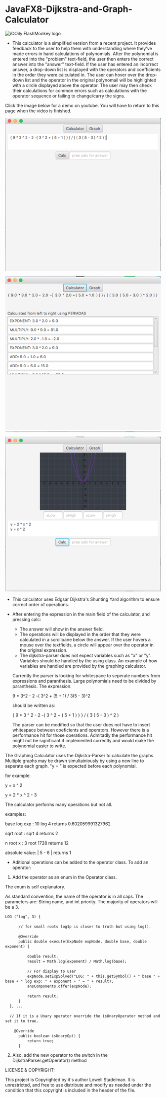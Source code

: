 # JavaFX8-Dijkstra-and-Graph-Calculator

![iOOily FlashMonkey logo](./flashmonkey_logo.png)

- This calculator is a simplified version from a recent project. It provides feedback to the user to help them with understanding where they've made errors in hand calculations of polynomials. After the polynomial is entered into the "problem" text-field, the user then enters the correct answer into the "answer" text-field. If the user has entered an incorrect answer, a drop-down list is displayed with the operators and coefficients in the order they were calculated in. The user can hover over the drop-down list and the operator in the original polynomail will be highlighted with a circle displayed above the operator. The user may then check their calculations for common errors such as calculations with the operator sequence or failing to change/carry the signs.  

Click the image below for a demo on youtube. You will have to return to this page when the video is finished.

[![Demo Video](./calculator_unsolved.png)](https://youtu.be/mw4iMDV1vAs) 

![Picture](./calculator_solved.png)

![Picture](./graph_calculator.png)


- This calculator uses Edgsar Dijkstra's Shunting Yard algorithm to ensure correct 
order of operations. 
- After entering the expression in the main field of the calculator, and pressing calc: 
  - The answer will show in the answer field.
  - The operations will be displayed in the order that they were calculated in a scrollpane below the answer. If the user
  hovers a mouse over the textfields, a circle will appear over the operator in the original expression. 
  - The dijkstra-parser does not expect variables such as "x" or "y". Variables should be handled by the using class. An
  example of how variables are handled are provided by the graphing calculator.
  
  Currently the parser is looking for whitespace to seperate numbers from expressions and paranthesis. Large polynomials need
  to be divided by paranthesis. The expression:
  
  9 * 3^2 - 2 -( 3^2 + (5 + 1) / 3(5 - 3)^2
  
  should be written as: 
  
  { 9 * 3 ^ 2 - 2 -{ 3 ^ 2 + ( 5 + 1 ) } } / ( 3 ( 5 - 3 ) ^ 2 )
  
  The parser can be modified so that the user does not have to insert whitespace between coeficients and operators. However there is a performance hit for those operations. Admitadly the performance hit might not be significant if implemented correctly and would make the polynomial easier to write. 



The Graphing Calculator uses the Dijkstra-Parser to calculate the graphs. Multiple graphs may be drawn simultainiously
  by using a new line to seperate each graph. "y = " is expected before each polynomial. 
  
  for example:
  
  y = x ^ 2
  
  y = 2 * x ^ 2 - 3
  
  The calculator performs many operations but not all. 
  
  examples:
  
  base log exp  : 10 log 4  returns 0.602059991327962
  
  sqrt root     : sqrt 4    returns 2
  
  n root x      : 3 root 1728  returns 12
  
  absolute value: | 5 - 6 |  returns 1
  
  
  - Aditional operations can be added to the operator class. To add an operator:
  
  1. Add the operator as an enum in the Operator class.
  
  The enum is self explanatory.
  
  
  As standard convention, the name of the operator is in all caps. The parameters are: String name, and int priority. 
  The majority of operators will be a 3. 
  
    LOG ("log", 3) {

          // for small roots log1p is closer to truth but using log().

          @Override
          public double execute(ExpNode expNode, double base, double exponent) {

              double result;
              result = Math.log(exponent) / Math.log(base);
              
              // For display to user
              expNode.setExpSolved("LOG: " + this.getSymbol() + " base " + base + " log exp: " + exponent + " = " + result);
              ansComponents.offer(expNode);

              return result;
          }
      }, ...
    
      // If it is a Unary operator override the isUnaryOperator method and set it to true.
      
        @Override
          public boolean isUnaryOp() {
              return true;
          }
    
    
    
   2. Also, add the new operator to the switch in the DijkstraParser.getOperator() method
   
   
   
   
   LICENSE & COPYRIGHT:
   
   This project is Copyrighted by it's author Lowell Stadelman.
   It is unrestricted, and free to use distribute and modify as needed under the condition that this copyright is included in the header of the file. 

